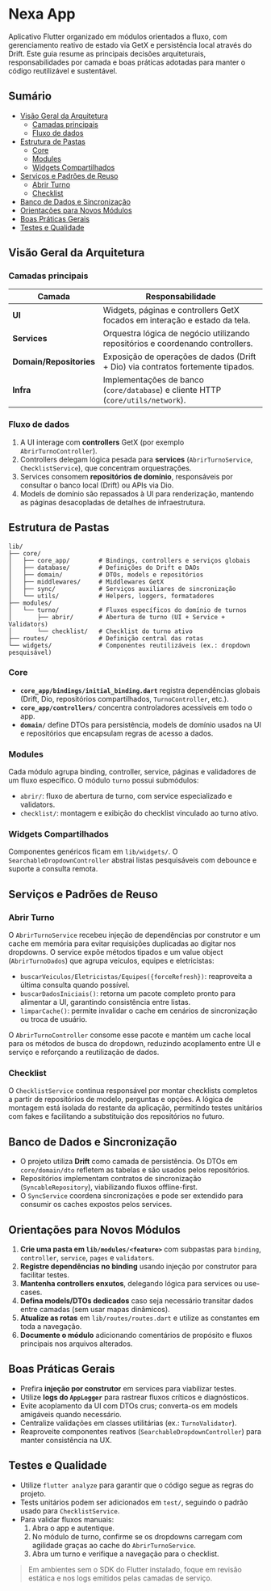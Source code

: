 # Nexa App

Aplicativo Flutter organizado em módulos orientados a fluxo, com gerenciamento
reativo de estado via GetX e persistência local através do Drift. Este guia
resume as principais decisões arquiteturais, responsabilidades por camada e
boas práticas adotadas para manter o código reutilizável e sustentável.

## Sumário

- [Visão Geral da Arquitetura](#visão-geral-da-arquitetura)
  - [Camadas principais](#camadas-principais)
  - [Fluxo de dados](#fluxo-de-dados)
- [Estrutura de Pastas](#estrutura-de-pastas)
  - [Core](#core)
  - [Modules](#modules)
  - [Widgets Compartilhados](#widgets-compartilhados)
- [Serviços e Padrões de Reuso](#serviços-e-padrões-de-reuso)
  - [Abrir Turno](#abrir-turno)
  - [Checklist](#checklist)
- [Banco de Dados e Sincronização](#banco-de-dados-e-sincronização)
- [Orientações para Novos Módulos](#orientações-para-novos-módulos)
- [Boas Práticas Gerais](#boas-práticas-gerais)
- [Testes e Qualidade](#testes-e-qualidade)

## Visão Geral da Arquitetura

### Camadas principais

| Camada  | Responsabilidade                                                                 |
|---------|-----------------------------------------------------------------------------------|
| **UI**  | Widgets, páginas e controllers GetX focados em interação e estado da tela.       |
| **Services** | Orquestra lógica de negócio utilizando repositórios e coordenando controllers. |
| **Domain/Repositories** | Exposição de operações de dados (Drift + Dio) via contratos fortemente tipados. |
| **Infra** | Implementações de banco (`core/database`) e cliente HTTP (`core/utils/network`). |

### Fluxo de dados

1. A UI interage com **controllers** GetX (por exemplo `AbrirTurnoController`).
2. Controllers delegam lógica pesada para **services** (`AbrirTurnoService`,
   `ChecklistService`), que concentram orquestrações.
3. Services consomem **repositórios de domínio**, responsáveis por consultar o
   banco local (Drift) ou APIs via Dio.
4. Models de domínio são repassados à UI para renderização, mantendo as páginas
   desacopladas de detalhes de infraestrutura.

## Estrutura de Pastas

```
lib/
├── core/
│   ├── core_app/        # Bindings, controllers e serviços globais
│   ├── database/        # Definições do Drift e DAOs
│   ├── domain/          # DTOs, models e repositórios
│   ├── middlewares/     # Middlewares GetX
│   ├── sync/            # Serviços auxiliares de sincronização
│   └── utils/           # Helpers, loggers, formatadores
├── modules/
│   └── turno/           # Fluxos específicos do domínio de turnos
│       ├── abrir/       # Abertura de turno (UI + Service + Validators)
│       └── checklist/   # Checklist do turno ativo
├── routes/              # Definição central das rotas
└── widgets/             # Componentes reutilizáveis (ex.: dropdown pesquisável)
```

### Core

- **`core_app/bindings/initial_binding.dart`** registra dependências globais
  (Drift, Dio, repositórios compartilhados, `TurnoController`, etc.).
- **`core_app/controllers/`** concentra controladores acessíveis em todo o app.
- **`domain/`** define DTOs para persistência, models de domínio usados na UI e
  repositórios que encapsulam regras de acesso a dados.

### Modules

Cada módulo agrupa binding, controller, service, páginas e validadores de um
fluxo específico. O módulo `turno` possui submódulos:

- `abrir/`: fluxo de abertura de turno, com service especializado e validators.
- `checklist/`: montagem e exibição do checklist vinculado ao turno ativo.

### Widgets Compartilhados

Componentes genéricos ficam em `lib/widgets/`. O
`SearchableDropdownController` abstrai listas pesquisáveis com debounce e
suporte a consulta remota.

## Serviços e Padrões de Reuso

### Abrir Turno

O `AbrirTurnoService` recebeu injeção de dependências por construtor e um cache
em memória para evitar requisições duplicadas ao digitar nos dropdowns. O
service expõe métodos tipados e um value object (`AbrirTurnoDados`) que agrupa
veículos, equipes e eletricistas:

- `buscarVeiculos/Eletricistas/Equipes({forceRefresh})`: reaproveita a última
  consulta quando possível.
- `buscarDadosIniciais()`: retorna um pacote completo pronto para alimentar a
  UI, garantindo consistência entre listas.
- `limparCache()`: permite invalidar o cache em cenários de sincronização ou
  troca de usuário.

O `AbrirTurnoController` consome esse pacote e mantém um cache local para os
métodos de busca do dropdown, reduzindo acoplamento entre UI e serviço e
reforçando a reutilização de dados.

### Checklist

O `ChecklistService` continua responsável por montar checklists completos a
partir de repositórios de modelo, perguntas e opções. A lógica de montagem está
isolada do restante da aplicação, permitindo testes unitários com fakes e
facilitando a substituição dos repositórios no futuro.

## Banco de Dados e Sincronização

- O projeto utiliza **Drift** como camada de persistência. Os DTOs em
  `core/domain/dto` refletem as tabelas e são usados pelos repositórios.
- Repositórios implementam contratos de sincronização (`SyncableRepository`),
  viabilizando fluxos offline-first.
- O `SyncService` coordena sincronizações e pode ser extendido para consumir os
  caches expostos pelos services.

## Orientações para Novos Módulos

1. **Crie uma pasta em `lib/modules/<feature>`** com subpastas para `binding`,
   `controller`, `service`, `pages` e `validators`.
2. **Registre dependências no binding** usando injeção por construtor para
   facilitar testes.
3. **Mantenha controllers enxutos**, delegando lógica para services ou use-cases.
4. **Defina models/DTOs dedicados** caso seja necessário transitar dados entre
   camadas (sem usar mapas dinâmicos).
5. **Atualize as rotas** em `lib/routes/routes.dart` e utilize as constantes em
   toda a navegação.
6. **Documente o módulo** adicionando comentários de propósito e fluxos
   principais nos arquivos alterados.

## Boas Práticas Gerais

- Prefira **injeção por construtor** em services para viabilizar testes.
- Utilize **logs do `AppLogger`** para rastrear fluxos críticos e diagnósticos.
- Evite acoplamento da UI com DTOs crus; converta-os em models amigáveis quando
  necessário.
- Centralize validações em classes utilitárias (ex.: `TurnoValidator`).
- Reaproveite componentes reativos (`SearchableDropdownController`) para manter
  consistência na UX.

## Testes e Qualidade

- Utilize `flutter analyze` para garantir que o código segue as regras do
  projeto.
- Tests unitários podem ser adicionados em `test/`, seguindo o padrão usado
  para `ChecklistService`.
- Para validar fluxos manuais:
  1. Abra o app e autentique.
  2. No módulo de turno, confirme se os dropdowns carregam com agilidade graças
     ao cache do `AbrirTurnoService`.
  3. Abra um turno e verifique a navegação para o checklist.

> Em ambientes sem o SDK do Flutter instalado, foque em revisão estática e nos
> logs emitidos pelas camadas de serviço.
